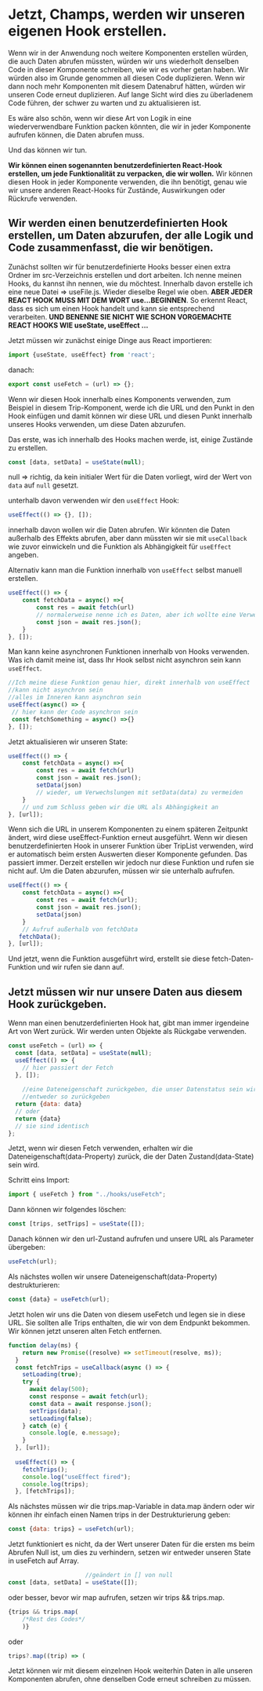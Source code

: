 # Jetzt, Champs, werden wir unseren eigenen Hook erstellen.

Wenn wir in der Anwendung noch weitere Komponenten erstellen würden, die auch Daten abrufen müssten, würden wir uns wiederholt denselben Code in dieser Komponente schreiben, wie wir es vorher getan haben. Wir würden also im Grunde genommen all diesen Code duplizieren. Wenn wir dann noch mehr Komponenten mit diesem Datenabruf hätten, würden wir unseren Code erneut duplizieren. Auf lange Sicht wird dies zu überladenem Code führen, der schwer zu warten und zu aktualisieren ist.

Es wäre also schön, wenn wir diese Art von Logik in eine wiederverwendbare Funktion packen könnten, die wir in jeder Komponente aufrufen können, die Daten abrufen muss.

Und das können wir tun.

**Wir können einen sogenannten benutzerdefinierten React-Hook erstellen, um jede Funktionalität zu verpacken, die wir wollen.** Wir können diesen Hook in jeder Komponente verwenden, die ihn benötigt, genau wie wir unsere anderen React-Hooks für Zustände, Auswirkungen oder Rückrufe verwenden.

## Wir werden einen benutzerdefinierten Hook erstellen, um Daten abzurufen, der alle Logik und Code zusammenfasst, die wir benötigen.

Zunächst sollten wir für benutzerdefinierte Hooks besser einen extra Ordner im src-Verzeichnis erstellen und dort arbeiten. Ich nenne meinen Hooks, du kannst ihn nennen, wie du möchtest. Innerhalb davon erstelle ich eine neue Datei => useFile.js. Wieder dieselbe Regel wie oben. **ABER JEDER REACT HOOK MUSS MIT DEM WORT use...BEGINNEN**. So erkennt React, dass es sich um einen Hook handelt und kann sie entsprechend verarbeiten. **UND BENENNE SIE NICHT WIE SCHON VORGEMACHTE REACT HOOKS WIE useState, useEffect ...**

Jetzt müssen wir zunächst einige Dinge aus React importieren:

```jsx
import {useState, useEffect} from 'react';
```

danach:
```jsx
export const useFetch = (url) => {};
```

Wenn wir diesen Hook innerhalb eines Komponents verwenden, zum Beispiel in diesem Trip-Komponent, werde ich die URL und den Punkt in den Hook einfügen und damit können wir diese URL und diesen Punkt innerhalb unseres Hooks verwenden, um diese Daten abzurufen.

Das erste, was ich innerhalb des Hooks machen werde, ist, einige Zustände zu erstellen.

```jsx
const [data, setData] = useState(null);
```

null => richtig, da kein initialer Wert für die Daten vorliegt, wird der Wert von `data` auf `null` gesetzt.

unterhalb davon verwenden wir den `useEffect` Hook:

```jsx
useEffect(() => {}, []);
```

innerhalb davon wollen wir die Daten abrufen. Wir könnten die Daten außerhalb des Effekts abrufen, aber dann müssten wir sie mit `useCallback` wie zuvor einwickeln und die Funktion als Abhängigkeit für `useEffect` angeben.

Alternativ kann man  die Funktion innerhalb von `useEffect` selbst manuell  erstellen.

```jsx
useEffect(() => {
    const fetchData = async() =>{
        const res = await fetch(url)
        // normalerweise nenne ich es Daten, aber ich wollte eine Verwechslung mit unseren state Daten vermeiden
        const json = await res.json();
    }
}, []);
```

Man kann keine asynchronen Funktionen innerhalb von Hooks verwenden. Was ich damit meine ist, dass Ihr Hook selbst nicht asynchron sein kann `useEffect`.

```jsx
//Ich meine diese Funktion genau hier, direkt innerhalb von useEffect
//kann nicht asynchron sein
//alles im Inneren kann asynchron sein
useEffect(async() => {
 // hier kann der Code asynchron sein
 const fetchSomething = async() =>{}
}, []);
```

Jetzt aktualisieren wir unseren State: 

```jsx
useEffect(() => {
    const fetchData = async() =>{
        const res = await fetch(url)
        const json = await res.json();
        setData(json)
        // wieder, um Verwechslungen mit setData(data) zu vermeiden 
    }
    // und zum Schluss geben wir die URL als Abhängigkeit an
}, [url]);
```

Wenn sich die URL in unserem Komponenten zu einem späteren Zeitpunkt ändert, wird diese useEffect-Funktion erneut ausgeführt. Wenn wir diesen benutzerdefinierten Hook in unserer Funktion über TripList verwenden, wird er automatisch beim ersten Auswerten dieser Komponente gefunden. Das passiert immer. Derzeit erstellen wir jedoch nur diese Funktion und rufen sie nicht auf. Um die Daten abzurufen, müssen wir sie unterhalb aufrufen.

```jsx
useEffect(() => {
    const fetchData = async() =>{
        const res = await fetch(url);
        const json = await res.json();
        setData(json)
    }
    // Aufruf außerhalb von fetchData
   fetchData();
}, [url]);
```

Und jetzt, wenn die Funktion ausgeführt wird, erstellt sie diese fetch-Daten-Funktion und wir rufen sie dann auf.

## Jetzt müssen wir nur unsere Daten aus diesem Hook zurückgeben.

Wenn man einen benutzerdefinierten Hook hat, gibt man immer irgendeine Art von Wert zurück. Wir werden unten Objekte als Rückgabe verwenden.

```jsx
const useFetch = (url) => {
  const [data, setData] = useState(null);
  useEffect(() => {
    // hier passiert der Fetch
  }, []);
​
    //eine Dateneigenschaft zurückgeben, die unser Datenstatus sein wird..
    //entweder so zurückgeben
  return {data: data}
  // oder
  return {data}
  // sie sind identisch
};
```

Jetzt, wenn wir diesen Fetch verwenden, erhalten wir die Dateneigenschaft(data-Property) zurück, die der Daten Zustand(data-State) sein wird.

Schritt eins Import: 

```jsx
import { useFetch } from "../hooks/useFetch";
```
Dann können wir folgendes löschen: 

```jsx
const [trips, setTrips] = useState([]);
```

Danach können wir den url-Zustand aufrufen und unsere URL als Parameter übergeben:

```jsx
useFetch(url);
```

Als nächstes wollen wir unsere Dateneigenschaft(data-Property) destrukturieren: 
​
```jsx
const {data} = useFetch(url);
```

Jetzt holen wir uns die Daten von diesem useFetch und legen sie in diese URL. Sie sollten alle Trips enthalten, die wir von dem Endpunkt bekommen. Wir können jetzt unseren alten Fetch entfernen.

```jsx
function delay(ms) {
    return new Promise((resolve) => setTimeout(resolve, ms));
  }
  const fetchTrips = useCallback(async () => {
    setLoading(true);
    try {
      await delay(500);
      const response = await fetch(url);
      const data = await response.json();
      setTrips(data);
      setLoading(false);
    } catch (e) {
      console.log(e, e.message);
    }
  }, [url]);
​
  useEffect(() => {
    fetchTrips();
    console.log("useEffect fired");
    console.log(trips);
  }, [fetchTrips]);
```

Als nächstes müssen wir die trips.map-Variable in data.map ändern oder wir können ihr einfach einen Namen trips in der Destrukturierung geben:

```jsx
const {data: trips} = useFetch(url);
```

Jetzt funktioniert es nicht, da der Wert unserer Daten für die ersten ms beim Abrufen Null ist, um dies zu verhindern, setzen wir entweder unseren State in useFetch auf Array.

```jsx
                      //geändert in [] von null
const [data, setData] = useState([]);
```

oder besser, bevor wir map aufrufen, setzen wir trips && trips.map.

```jsx
{trips && trips.map(
    /*Rest des Codes*/
    )}

```

oder 

```jsx
trips?.map((trip) => (
```

Jetzt können wir mit diesem einzelnen Hook weiterhin Daten in alle unseren Komponenten abrufen, ohne denselben Code erneut schreiben zu müssen.